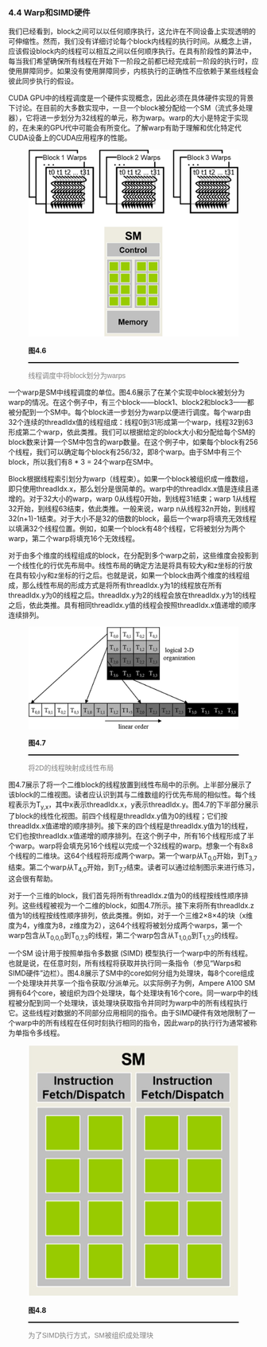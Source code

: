 ### 4.4 Warp和SIMD硬件

我们已经看到，block之间可以以任何顺序执行，这允许在不同设备上实现透明的可伸缩性。然而，我们没有详细讨论每个block内线程的执行时间。从概念上讲，应该假设block内的线程可以相互之间以任何顺序执行。在具有阶段性的算法中，每当我们希望确保所有线程在开始下一阶段之前都已经完成前一阶段的执行时，应使用屏障同步。如果没有使用屏障同步，内核执行的正确性不应依赖于某些线程会彼此同步执行的假设。

CUDA GPU中的线程调度是一个硬件实现概念，因此必须在具体硬件实现的背景下讨论。在目前的大多数实现中，一旦一个block被分配给一个SM（流式多处理器），它将进一步划分为32线程的单元，称为warp。warp的大小是特定于实现的，在未来的GPU代中可能会有所变化。了解warp有助于理解和优化特定代CUDA设备上的CUDA应用程序的性能。

<figure>
    <style>
     hr {
         border: none;
         height: 2px;
         background-color: black;
         margin: 5px auto;
     }
	</style>
    <img id="fig4.6" src="..\pic\chapter4\fig4.6.jpeg">
    <figcaption>
        <p class="no-indent" style="font-weight: bold;">
        图4.6
        </p>
       	<hr style="border: none; height: 2px; background-color: black; margin: 5px auto;">
        <p class="no-indent" style="font-family: 'Arial', 'Helvetica', sans-serif;color: #808080">
            线程调度中将block划分为warps
        </p>
    </figcaption>
</figure>

一个warp是SM中线程调度的单位。图4.6展示了在某个实现中block被划分为warp的情况。在这个例子中，有三个block——block1、block2和block3——都被分配到一个SM中。每个block进一步划分为warp以便进行调度。每个warp由32个连续的threadIdx值的线程组成：线程0到31形成第一个warp，线程32到63形成第二个warp，依此类推。我们可以根据给定的block大小和分配给每个SM的block数来计算一个SM中包含的warp数量。在这个例子中，如果每个block有256个线程，我们可以确定每个block有256/32，即8个warp。由于SM中有三个block，所以我们有8 * 3 = 24个warp在SM中。

Block根据线程索引划分为warp（线程束）。如果一个block被组织成一维数组，即只使用threadIdx.x，那么划分是很简单的。warp中的threadIdx.x值是连续且递增的。对于32大小的warp，warp 0从线程0开始，到线程31结束；warp 1从线程32开始，到线程63结束，依此类推。一般来说，warp n从线程32n开始，到线程32(n+1)-1结束。对于大小不是32的倍数的block，最后一个warp将填充无效线程以填满32个线程位置。例如，如果一个block有48个线程，它将被划分为两个warp，第二个warp将填充16个无效线程。

对于由多个维度的线程组成的block，在分配到多个warp之前，这些维度会投影到一个线性化的行优先布局中。线性布局的确定方法是将具有较大y和z坐标的行放在具有较小y和z坐标的行之后。也就是说，如果一个block由两个维度的线程组成，那么线性布局的形成方式是将所有threadIdx.y为1的线程放在所有threadIdx.y为0的线程之后。threadIdx.y为2的线程会放在threadIdx.y为1的线程之后，依此类推。具有相同threadIdx.y值的线程会按照threadIdx.x值递增的顺序连续排列。

<figure>
    <style>
     hr {
         border: none;
         height: 2px;
         background-color: black;
         margin: 5px auto;
     }
	</style>
    <img id="fig4.7" src="..\pic\chapter4\fig4.7.jpeg">
    <figcaption>
        <p class="no-indent" style="font-weight: bold;">
        图4.7
        </p>
       	<hr style="border: none; height: 2px; background-color: black; margin: 5px auto;">
        <p class="no-indent" style="font-family: 'Arial', 'Helvetica', sans-serif;color: #808080">
            将2D的线程映射成线性布局
        </p>
    </figcaption>
</figure>

图4.7展示了将一个二维block的线程放置到线性布局中的示例。上半部分展示了该block的二维视图。读者应认识到其与二维数组的行优先布局的相似性。每个线程表示为T<sub>y,x</sub>，其中x表示threadIdx.x，y表示threadIdx.y。图4.7的下半部分展示了block的线性化视图。前四个线程是threadIdx.y值为0的线程；它们按threadIdx.x值递增的顺序排列。接下来的四个线程是threadIdx.y值为1的线程，它们也按threadIdx.x值递增的顺序排列。在这个例子中，所有16个线程形成了半个warp。warp将会填充另16个线程以完成一个32线程的warp。想象一个有8x8个线程的二维块。这64个线程将形成两个warp。第一个warp从T<sub>0,0</sub>开始，到T<sub>3,7</sub>结束。第二个warp从T<sub>4,0</sub>开始，到T<sub>7,7</sub>结束。读者可以通过绘制图示来进行练习，这会很有帮助。

对于一个三维的block，我们首先将所有threadIdx.z值为0的线程按线性顺序排列。这些线程被视为一个二维的block，如图4.7所示。接下来将所有threadIdx.z值为1的线程按线性顺序排列，依此类推。例如，对于一个三维2×8×4的块（x维度为4，y维度为8，z维度为2），这64个线程将被划分成两个warps，第一个warp包含从T<sub>0,0,0</sub>到T<sub>0,7,3</sub>的线程，第二个warp包含从T<sub>1,0,0</sub>到T<sub>1,7,3</sub>的线程。

一个SM 设计用于按照单指令多数据 (SIMD) 模型执行一个warp中的所有线程。也就是说，在任意时刻，所有线程将获取并执行同一条指令（参见“Warps和SIMD硬件”边栏）。图4.8展示了SM中的core如何分组为处理块，每8个core组成一个处理块并共享一个指令获取/分派单元。以实际例子为例，Ampere A100 SM拥有64个core，被组织为四个处理块，每个处理块有16个core。同一warp中的线程被分配到同一个处理块，该处理块获取指令并同时为warp中的所有线程执行它。这些线程对数据的不同部分应用相同的指令。由于SIMD硬件有效地限制了一个warp中的所有线程在任何时刻执行相同的指令，因此warp的执行行为通常被称为单指令多线程。

<figure>
    <style>
     hr {
         border: none;
         height: 2px;
         background-color: black;
         margin: 5px auto;
     }
	</style>
    <img id="fig4.8" src="..\pic\chapter4\fig4.8.jpeg">
    <figcaption>
        <p class="no-indent" style="font-weight: bold;">
        图4.8
        </p>
       	<hr style="border: none; height: 2px; background-color: black; margin: 5px auto;">
        <p class="no-indent" style="font-family: 'Arial', 'Helvetica', sans-serif;color: #808080">
            为了SIMD执行方式，SM被组织成处理块
        </p>
    </figcaption>
</figure>







